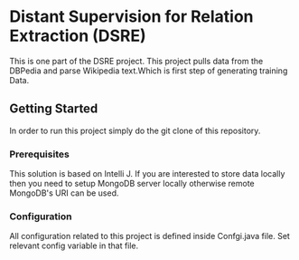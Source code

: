 # Distant Supervision for Relation Extraction (DSRE)
This is one part of the DSRE project. This project pulls data from the DBPedia and parse Wikipedia text.Which is first step of generating training Data.


## Getting Started
In order to run this project simply do the git clone of this repository.


### Prerequisites
This solution is based on Intelli J.
If you are interested to store data locally then you need to setup MongoDB server locally otherwise remote MongoDB's URI can be used.


### Configuration
All configuration related to this project is defined inside Confgi.java file. Set relevant config variable in that file.